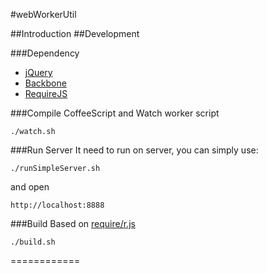 #webWorkerUtil

##Introduction
##Development

###Dependency
* [jQuery](https://github.com/jquery/jquery)
* [Backbone](http://documentcloud.github.com/backbone)
* [RequireJS](http://requirejs.org)

###Compile CoffeeScript and Watch worker script

    ./watch.sh

###Run Server
It need to run on server, you can simply use:

    ./runSimpleServer.sh

and open

    http://localhost:8888

###Build
Based on [require/r.js](http://requirejs.org/docs/optimization.html)

    ./build.sh
============







